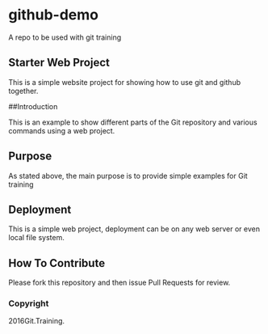 # github-demo
A repo to be used with git training

## Starter Web Project

This is a simple website project for showing how to use git and github together.

##Introduction

This is an example to show different parts
of the Git repository and various commands
using a web project.

## Purpose

As stated above, the main purpose is to
provide simple examples for Git training

## Deployment

This is a simple web project, deployment
can be on any web server or even local
file system.

## How To Contribute

Please fork this repository and then issue Pull Requests for review.

### Copyright

2016Git.Training.

